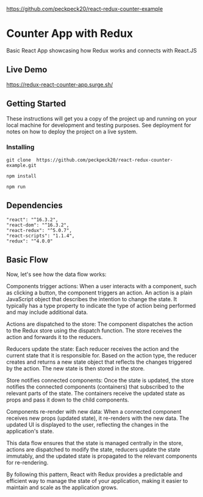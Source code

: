 
https://github.com/peckpeck20/react-redux-counter-example
# Counter App with Redux 

Basic React App showcasing how Redux works and connects with React.JS



## Live Demo

https://redux-react-counter-app.surge.sh/


## Getting Started

These instructions will get you a copy of the project up and running on your local machine for development and testing purposes. See deployment for notes on how to deploy the project on a live system.



### Installing

```
git clone  https://github.com/peckpeck20/react-redux-counter-example.git
```

```
npm install
```

```
npm run
```







## Dependencies 

    "react": "^16.3.2",
    "react-dom": "^16.3.2",
    "react-redux": "^5.0.7",
    "react-scripts": "1.1.4",
    "redux": "^4.0.0"



  ##  Basic Flow 
Now, let's see how the data flow works:

Components trigger actions: When a user interacts with a component, such as clicking a button, the component triggers an action. An action is a plain JavaScript object that describes the intention to change the state. It typically has a type property to indicate the type of action being performed and may include additional data.

Actions are dispatched to the store: The component dispatches the action to the Redux store using the dispatch function. The store receives the action and forwards it to the reducers.

Reducers update the state: Each reducer receives the action and the current state that it is responsible for. Based on the action type, the reducer creates and returns a new state object that reflects the changes triggered by the action. The new state is then stored in the store.

Store notifies connected components: Once the state is updated, the store notifies the connected components (containers) that subscribed to the relevant parts of the state. The containers receive the updated state as props and pass it down to the child components.

Components re-render with new data: When a connected component receives new props (updated state), it re-renders with the new data. The updated UI is displayed to the user, reflecting the changes in the application's state.

This data flow ensures that the state is managed centrally in the store, actions are dispatched to modify the state, reducers update the state immutably, and the updated state is propagated to the relevant components for re-rendering.

By following this pattern, React with Redux provides a predictable and efficient way to manage the state of your application, making it easier to maintain and scale as the application grows.





